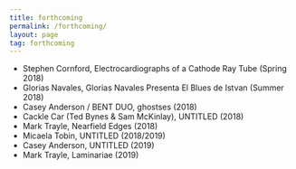 ```yaml
---
title: forthcoming
permalink: /forthcoming/
layout: page
tag: forthcoming
---
```


* Stephen Cornford, Electrocardiographs of a Cathode Ray Tube (Spring 2018)
* Glorias Navales, Glorias Navales Presenta El Blues de Istvan (Summer 2018)
* Casey Anderson / BENT DUO, ghostses (2018)
* Cackle Car (Ted Bynes & Sam McKinlay), UNTITLED (2018)
* Mark Trayle, Nearfield Edges (2018)
* Micaela Tobin, UNTITLED (2018/2019)
* Casey Anderson, UNTITLED (2019)
* Mark Trayle, Laminariae (2019)
